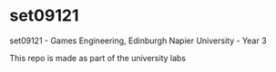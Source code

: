 # set09121
set09121 - Games Engineering, Edinburgh Napier University - Year 3

This repo is made as part of the university labs
